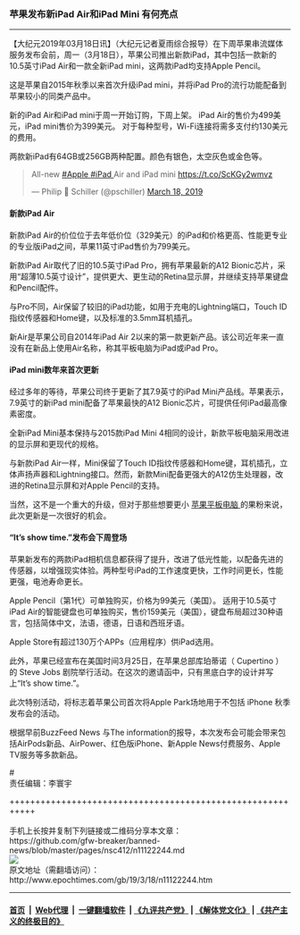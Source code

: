### 苹果发布新iPad Air和iPad Mini 有何亮点
------------------------

<p>
 【大纪元2019年03月18日讯】（大纪元记者夏雨综合报导）在下周苹果串流媒体服务发布会前，周一（3月18日），苹果公司推出新款iPad，其中包括一款新的10.5英寸iPad Air和一款全新iPad mini，这两款iPad均支持Apple Pencil。
</p>
<p>
 这是苹果自2015年秋季以来首次升级iPad mini，并将iPad Pro的流行功能配备到苹果较小的同类产品中。
</p>
<p>
 新的iPad Air和iPad mini于周一开始订购，下周上架。 iPad Air的售价为499美元，iPad mini售价为399美元。 对于每种型号，Wi-Fi连接将需多支付约130美元的费用。
</p>
<p>
 两款新iPad有64GB或256GB两种配置。颜色有银色，太空灰色或金色等。
</p>
<p>
</p>
<blockquote class="twitter-tweet" data-lang="en">
 <p dir="ltr" lang="en">
  All-new
  <a href="https://twitter.com/hashtag/Apple?src=hash&amp;ref_src=twsrc%5Etfw">
   #Apple
  </a>
  <a href="https://twitter.com/hashtag/iPad?src=hash&amp;ref_src=twsrc%5Etfw">
   #iPad
  </a>
  Air and iPad mini
  <a href="https://t.co/ScKGy2wmvz">
   https://t.co/ScKGy2wmvz
  </a>
 </p>
 <p>
  — Philip  Schiller (@pschiller)
  <a href="https://twitter.com/pschiller/status/1107629465004195840?ref_src=twsrc%5Etfw">
   March 18, 2019
  </a>
 </p>
</blockquote>
<p>
 <h4>
  新款iPad Air
 </h4>
 <p>
  新款iPad Air的价位位于去年低价位（329美元）的iPad和价格更高、性能更专业的专业版iPad之间，苹果11英寸iPad售价为799美元。
 </p>
 <p>
  新款iPad Air取代了旧的10.5英寸iPad Pro，拥有苹果最新的A12 Bionic芯片，采用“超薄10.5英寸设计”，提供更大、更生动的Retina显示屏，并继续支持苹果键盘和Pencil配件。
 </p>
 <p>
  与Pro不同，Air保留了较旧的iPad功能，如用于充电的Lightning端口，Touch ID指纹传感器和Home键，以及标准的3.5mm耳机插孔。
 </p>
 <p>
  新Air是苹果公司自2014年iPad Air 2以来的第一款更新产品。该公司近年来一直没有在新品上使用Air名称，称其平板电脑为iPad或iPad Pro。
 </p>
 <h4>
  iPad mini数年来首次更新
 </h4>
 <p>
  经过多年的等待，苹果公司终于更新了其7.9英寸的iPad Mini产品线。苹果表示，7.9英寸的新iPad mini配备了苹果最快的A12 Bionic芯片，可提供任何iPad最高像素密度。
 </p>
 <p>
  全新iPad Mini基本保持与2015款iPad Mini 4相同的设计，新款平板电脑采用改进的显示屏和更现代的规格。
 </p>
 <p>
  与新款iPad Air一样，Mini保留了Touch ID指纹传感器和Home键，耳机插孔，立体声扬声器和Lightning接口。然而，新款Mini配备更强大的A12仿生处理器，改进的Retina显示屏和对Apple Pencil的支持。
 </p>
 <p>
  当然，这不是一个重大的升级，但对于那些想要更小
  <a href="http://www.epochtimes.com/gb/tag/%E8%8B%B9%E6%9E%9C%E5%B9%B3%E6%9D%BF%E7%94%B5%E8%84%91.html">
   苹果平板电脑
  </a>
  的果粉来说，此次更新是一次很好的机会。
 </p>
 <h4>
  “It’s show time.”发布会下周登场
 </h4>
 <p>
  苹果新发布的两款iPad相机信息都获得了提升，改进了低光性能，以配备先进的传感器，以增强现实体验。两种型号iPad的工作速度更快，工作时间更长，性能更强，电池寿命更长。
 </p>
 <p>
  Apple Pencil（第1代）可单独购买，价格为99美元（美国）。 适用于10.5英寸iPad Air的智能键盘也可单独购买，售价159美元（美国），键盘布局超过30种语言，包括简体中文，法语，德语，日语和西班牙语。
 </p>
 <p>
  Apple Store有超过130万个APPs（应用程序）供iPad选用。
 </p>
 <p>
  此外，苹果已经宣布在美国时间3月25日，在苹果总部库珀蒂诺（ Cupertino ）的 Steve Jobs 剧院举行活动。在这次的邀请函中，只有黑底白字的设计并写上“It’s show time.”。
 </p>
 <p>
  此次特别活动，将标志着苹果公司首次将Apple Park场地用于不包括 iPhone 秋季发布会的活动。
 </p>
 <p>
  根据早前BuzzFeed News 与The information的报导，本次发布会可能会带来包括AirPods新品、AirPower、红色版iPhone、新Apple News付费服务、Apple TV服务等多款新品。
 </p>
 <div class="video_fit_container">
 </div>
 <p>
  #
  <br/>
  责任编辑：李寰宇
 </p>
</p>
+++++++++++++++++++++++++++++++++++++++++++++++++++++++++++<br/><br/>
手机上长按并复制下列链接或二维码分享本文章：<br/>
https://github.com/gfw-breaker/banned-news/blob/master/pages/nsc412/n11122244.md <br/>
<a href='https://github.com/gfw-breaker/banned-news/blob/master/pages/nsc412/n11122244.md'><img src='https://github.com/gfw-breaker/banned-news/blob/master/pages/nsc412/n11122244.md.png'/></a> <br/>
原文地址（需翻墙访问）：http://www.epochtimes.com/gb/19/3/18/n11122244.htm


------------------------
#### [首页](https://github.com/gfw-breaker/banned-news/blob/master/README.md) &nbsp;|&nbsp; [Web代理](https://github.com/labour-camp/helloworld) &nbsp;|&nbsp; [一键翻墙软件](https://github.com/gfw-breaker/nogfw/blob/master/README.md) &nbsp;| [《九评共产党》](https://github.com/gfw-breaker/9ping.md/blob/master/README.md#九评之一评共产党是什么) | [《解体党文化》](https://github.com/gfw-breaker/jtdwh.md/blob/master/README.md) | [《共产主义的终极目的》](https://github.com/gfw-breaker/gczydzjmd.md/blob/master/README.md)

